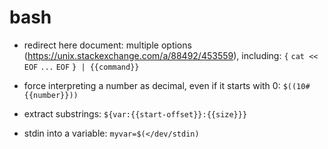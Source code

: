 # bash

- redirect here document: multiple options (https://unix.stackexchange.com/a/88492/453559), including:
`{`
`cat << EOF`
`...`
`EOF`
`} | {{command}}`

- force interpreting a number as decimal, even if it starts with 0:
`$((10#{{number}}))`

- extract substrings:
`${var:{{start-offset}}:{{size}}}`

- stdin into a variable:
`myvar=$(</dev/stdin)`
